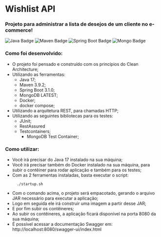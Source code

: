 # Wishlist API

### Projeto para administrar a lista de desejos de um cliente no e-commerce!

![Java Badge](https://img.shields.io/badge/Java-17-orange)
![Maven Badge](https://img.shields.io/badge/Maven-3.9.2-darkred)
![Spring Boot Badge](https://img.shields.io/badge/Spring_Boot-3.1.0-lightgreen)
![Mongo Badge](https://img.shields.io/badge/MongoDB-latest-darkgreen)

### Como foi desenvolvido:
- O projeto foi pensado e construído com os princípios do Clean Architecture;
- Utilizando as ferramentas:
  - Java 17;
  - Maven 3.9.2;
  - Spring Boot 3.1.0;
  - MongoDB LATEST;
  - Docker;
  - docker compose;
- Utilizando a arquitetura REST, para chamadas HTTP;
- Utilizando as seguintes bibliotecas para os testes:  
  - JUnit; 
  - RestAssured
  - Testcontainers;
    - MongoDB Test Container;

### Como utilizar:

- Você irá precisar do Java 17 instalado na sua máquina;
- Você irá precisar também do Docker instalado na sua máquina, para subir o contêiner para rodar aplicação e também para os testes;
- Com as 2 ferramentas instaladas, basta executar o script:
  ```shell
    ./startup.sh 
  ```
- Com o comando acima, o projeto será empacotado, gerando o arquivo JAR necessário para executar a aplicação;
- Logo em seguida ele irá construir uma imagem a partir desse JAR;
- E por fim subir os contêineres;
- Ao subir os contêineres, a aplicação ficará disponível na porta 8080 da sua máquina;
- É possível acessar a documentação Swagger em: http://localhost:8080/swagger-ui/index.html
